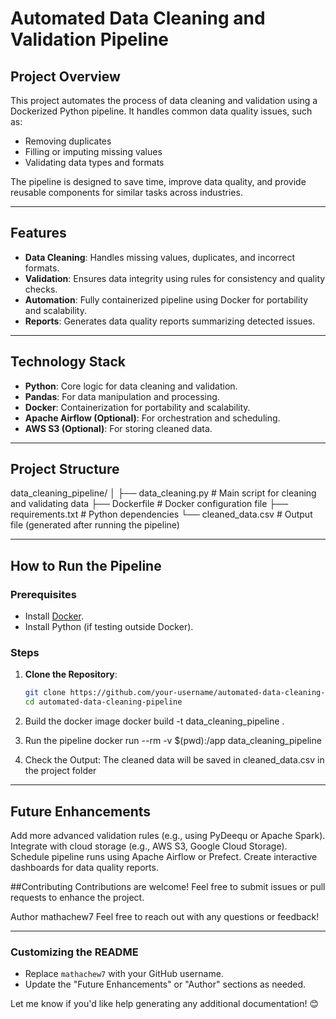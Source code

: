 # Automated Data Cleaning and Validation Pipeline

## Project Overview
This project automates the process of data cleaning and validation using a Dockerized Python pipeline. It handles common data quality issues, such as:
- Removing duplicates
- Filling or imputing missing values
- Validating data types and formats

The pipeline is designed to save time, improve data quality, and provide reusable components for similar tasks across industries.

---

## Features
- **Data Cleaning**: Handles missing values, duplicates, and incorrect formats.
- **Validation**: Ensures data integrity using rules for consistency and quality checks.
- **Automation**: Fully containerized pipeline using Docker for portability and scalability.
- **Reports**: Generates data quality reports summarizing detected issues.

---

## Technology Stack
- **Python**: Core logic for data cleaning and validation.
- **Pandas**: For data manipulation and processing.
- **Docker**: Containerization for portability and scalability.
- **Apache Airflow (Optional)**: For orchestration and scheduling.
- **AWS S3 (Optional)**: For storing cleaned data.

---

## Project Structure
data_cleaning_pipeline/ │ ├── data_cleaning.py # Main script for cleaning and validating data ├── Dockerfile # Docker configuration file ├── requirements.txt # Python dependencies └── cleaned_data.csv # Output file (generated after running the pipeline)


---

## How to Run the Pipeline

### Prerequisites
- Install [Docker](https://www.docker.com/).
- Install Python (if testing outside Docker).

### Steps
1. **Clone the Repository**:
   ```bash
   git clone https://github.com/your-username/automated-data-cleaning-pipeline.git
   cd automated-data-cleaning-pipeline
2. Build the docker image
   docker build -t data_cleaning_pipeline .
   
4. Run the pipeline
   docker run --rm -v $(pwd):/app data_cleaning_pipeline

5. Check the Output: The cleaned data will be saved in cleaned_data.csv in the project folder

---
## Future Enhancements
Add more advanced validation rules (e.g., using PyDeequ or Apache Spark).
Integrate with cloud storage (e.g., AWS S3, Google Cloud Storage).
Schedule pipeline runs using Apache Airflow or Prefect.
Create interactive dashboards for data quality reports.

##Contributing
Contributions are welcome! Feel free to submit issues or pull requests to enhance the project.

Author
mathachew7
Feel free to reach out with any questions or feedback!

---

### **Customizing the README**
- Replace `mathachew7` with your GitHub username.
- Update the "Future Enhancements" or "Author" sections as needed.

Let me know if you'd like help generating any additional documentation! 😊

